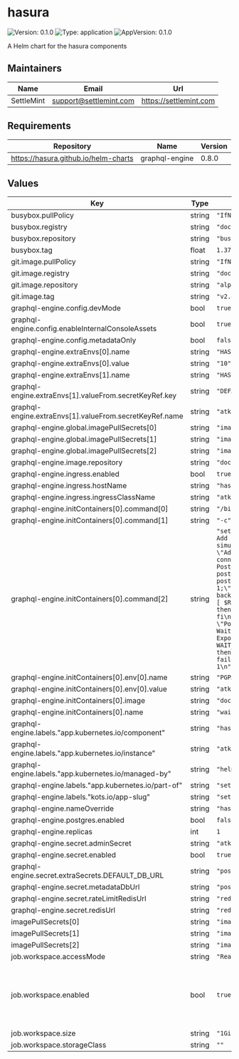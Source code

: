# hasura

![Version: 0.1.0](https://img.shields.io/badge/Version-0.1.0-informational?style=flat-square) ![Type: application](https://img.shields.io/badge/Type-application-informational?style=flat-square) ![AppVersion: 0.1.0](https://img.shields.io/badge/AppVersion-0.1.0-informational?style=flat-square)

A Helm chart for the hasura components

## Maintainers

| Name | Email | Url |
| ---- | ------ | --- |
| SettleMint | <support@settlemint.com> | <https://settlemint.com> |

## Requirements

| Repository | Name | Version |
|------------|------|---------|
| https://hasura.github.io/helm-charts | graphql-engine | 0.8.0 |

## Values

| Key | Type | Default | Description |
|-----|------|---------|-------------|
| busybox.pullPolicy | string | `"IfNotPresent"` |  |
| busybox.registry | string | `"docker.io"` |  |
| busybox.repository | string | `"busybox"` |  |
| busybox.tag | float | `1.37` |  |
| git.image.pullPolicy | string | `"IfNotPresent"` |  |
| git.image.registry | string | `"docker.io"` |  |
| git.image.repository | string | `"alpine/git"` |  |
| git.image.tag | string | `"v2.49.1"` |  |
| graphql-engine.config.devMode | bool | `true` |  |
| graphql-engine.config.enableInternalConsoleAssets | bool | `true` |  |
| graphql-engine.config.metadataOnly | bool | `false` |  |
| graphql-engine.extraEnvs[0].name | string | `"HASURA_GRAPHQL_PG_CONNECTIONS"` |  |
| graphql-engine.extraEnvs[0].value | string | `"10"` |  |
| graphql-engine.extraEnvs[1].name | string | `"HASURA_GRAPHQL_DATABASE_URL"` |  |
| graphql-engine.extraEnvs[1].valueFrom.secretKeyRef.key | string | `"DEFAULT_DB_URL"` |  |
| graphql-engine.extraEnvs[1].valueFrom.secretKeyRef.name | string | `"atk-secrets"` |  |
| graphql-engine.global.imagePullSecrets[0] | string | `"image-pull-secret-docker"` |  |
| graphql-engine.global.imagePullSecrets[1] | string | `"image-pull-secret-ghcr"` |  |
| graphql-engine.global.imagePullSecrets[2] | string | `"image-pull-secret-harbor"` |  |
| graphql-engine.image.repository | string | `"docker.io/hasura/graphql-engine"` |  |
| graphql-engine.ingress.enabled | bool | `true` |  |
| graphql-engine.ingress.hostName | string | `"hasura.k8s.orb.local"` |  |
| graphql-engine.ingress.ingressClassName | string | `"atk-nginx"` |  |
| graphql-engine.initContainers[0].command[0] | string | `"/bin/sh"` |  |
| graphql-engine.initContainers[0].command[1] | string | `"-c"` |  |
| graphql-engine.initContainers[0].command[2] | string | `"set -e\necho \"Waiting for PostgreSQL to be ready...\"\n\n# Add random delay to prevent all nodes from connecting simultaneously\nRANDOM_DELAY=$((RANDOM % 30 + 5))\necho \"Adding random delay of ${RANDOM_DELAY} seconds to stagger connections...\"\nsleep $RANDOM_DELAY\n\n# Function to test PostgreSQL connection\ntest_postgres() {\n  pg_isready -h postgresql-pgpool -p 5432 -U hasura && \\\n  psql -h postgresql-pgpool -p 5432 -U hasura -d hasura -c \"SELECT 1;\" > /dev/null 2>&1\n}\n\n# Wait with exponential backoff\nRETRY_COUNT=0\nMAX_RETRIES=30\nWAIT_TIME=2\n\nwhile [ $RETRY_COUNT -lt $MAX_RETRIES ]; do\n  if test_postgres; then\n    echo \"PostgreSQL is ready!\"\n    exit 0\n  fi\n\n  RETRY_COUNT=$((RETRY_COUNT + 1))\n  echo \"PostgreSQL not ready (attempt $RETRY_COUNT/$MAX_RETRIES). Waiting ${WAIT_TIME}s...\"\n  sleep $WAIT_TIME\n\n  # Exponential backoff with max of 30 seconds\n  WAIT_TIME=$((WAIT_TIME * 2))\n  if [ $WAIT_TIME -gt 30 ]; then\n    WAIT_TIME=30\n  fi\ndone\n\necho \"PostgreSQL failed to become ready after $MAX_RETRIES attempts\"\nexit 1\n"` |  |
| graphql-engine.initContainers[0].env[0].name | string | `"PGPASSWORD"` |  |
| graphql-engine.initContainers[0].env[0].value | string | `"atk"` |  |
| graphql-engine.initContainers[0].image | string | `"docker.io/postgres"` |  |
| graphql-engine.initContainers[0].name | string | `"wait-for-postgresql-ready"` |  |
| graphql-engine.labels."app.kubernetes.io/component" | string | `"hasura"` |  |
| graphql-engine.labels."app.kubernetes.io/instance" | string | `"atk"` |  |
| graphql-engine.labels."app.kubernetes.io/managed-by" | string | `"helm"` |  |
| graphql-engine.labels."app.kubernetes.io/part-of" | string | `"settlemint-atk"` |  |
| graphql-engine.labels."kots.io/app-slug" | string | `"settlemint-atk"` |  |
| graphql-engine.nameOverride | string | `"hasura"` |  |
| graphql-engine.postgres.enabled | bool | `false` |  |
| graphql-engine.replicas | int | `1` |  |
| graphql-engine.secret.adminSecret | string | `"atk"` |  |
| graphql-engine.secret.enabled | bool | `true` |  |
| graphql-engine.secret.extraSecrets.DEFAULT_DB_URL | string | `"postgresql://hasura:atk@postgresql-pgpool:5432/hasura"` |  |
| graphql-engine.secret.metadataDbUrl | string | `"postgresql://hasura:atk@postgresql-pgpool:5432/hasura"` |  |
| graphql-engine.secret.rateLimitRedisUrl | string | `"redis://default:atk@redis-master:6379"` |  |
| graphql-engine.secret.redisUrl | string | `"redis://default:atk@redis-master:6379"` |  |
| imagePullSecrets[0] | string | `"image-pull-secret-docker"` |  |
| imagePullSecrets[1] | string | `"image-pull-secret-ghcr"` |  |
| imagePullSecrets[2] | string | `"image-pull-secret-harbor"` |  |
| job.workspace.accessMode | string | `"ReadWriteOnce"` |  |
| job.workspace.enabled | bool | `true` | Configure the persistent volume claim for the job workspace |
| job.workspace.size | string | `"1Gi"` |  |
| job.workspace.storageClass | string | `""` |  |
